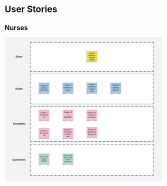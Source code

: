 # User Stories

## Nurses

<img src="https://github.com/lynnlangit/architects-who-code/blob/main/Kata-2024/images/users-nurses.png" width=800>
